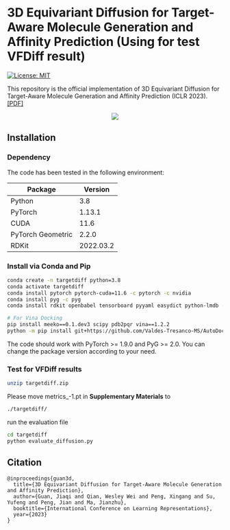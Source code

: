 # 3D Equivariant Diffusion for Target-Aware Molecule Generation and Affinity Prediction (Using for test VFDiff result)

[![License: MIT](https://img.shields.io/badge/License-MIT-yellow.svg)](https://github.com/guanjq/targetdiff/blob/main/LICIENCE)


This repository is the official implementation of 3D Equivariant Diffusion for Target-Aware Molecule Generation and Affinity Prediction (ICLR 2023). [[PDF]](https://openreview.net/pdf?id=kJqXEPXMsE0) 

<p align="center">
  <img src="assets/overview.png" /> 
</p>

## Installation

### Dependency

The code has been tested in the following environment:


| Package           | Version   |
|-------------------|-----------|
| Python            | 3.8       |
| PyTorch           | 1.13.1    |
| CUDA              | 11.6      |
| PyTorch Geometric | 2.2.0     |
| RDKit             | 2022.03.2 |

### Install via Conda and Pip
```bash
conda create -n targetdiff python=3.8
conda activate targetdiff
conda install pytorch pytorch-cuda=11.6 -c pytorch -c nvidia
conda install pyg -c pyg
conda install rdkit openbabel tensorboard pyyaml easydict python-lmdb -c conda-forge

# For Vina Docking
pip install meeko==0.1.dev3 scipy pdb2pqr vina==1.2.2 
python -m pip install git+https://github.com/Valdes-Tresanco-MS/AutoDockTools_py3
```
The code should work with PyTorch >= 1.9.0 and PyG >= 2.0. You can change the package version according to your need.

### Test for VFDiff results
```bash
unzip targetdiff.zip
```
Please move metrics_-1.pt in **Supplementary Materials** to 
```bash
./targetdiff/
```
run the evaluation file
```bash
cd targetdiff
python evaluate_diffusion.py
```


## Citation
```
@inproceedings{guan3d,
  title={3D Equivariant Diffusion for Target-Aware Molecule Generation and Affinity Prediction},
  author={Guan, Jiaqi and Qian, Wesley Wei and Peng, Xingang and Su, Yufeng and Peng, Jian and Ma, Jianzhu},
  booktitle={International Conference on Learning Representations},
  year={2023}
}
```
